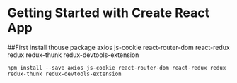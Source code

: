 # Getting Started with Create React App
##First install thouse package
axios 
js-cookie 
react-router-dom 
react-redux 
redux 
redux-thunk 
redux-devtools-extension
```
npm install --save axios js-cookie react-router-dom react-redux redux redux-thunk redux-devtools-extension

```


